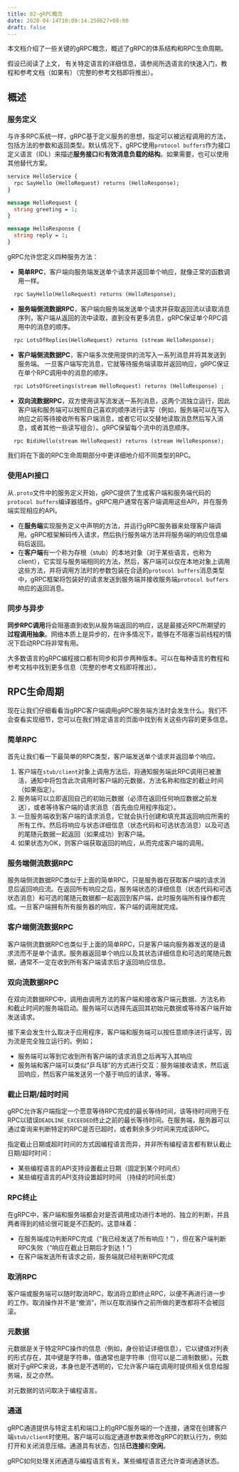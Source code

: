```yaml
---
title: 02-gRPC概念
date: 2020-04-14T10:09:14.258627+08:00
draft: false
---
```


本文档介绍了一些关键的gRPC概念，概述了gRPC的体系结构和RPC生命周期。

假设已阅读了上文， 有关特定语言的详细信息，请参阅所选语言的快速入门，教程和参考文档（如果有）（完整的参考文档即将推出）。

## 概述

### 服务定义

与许多RPC系统一样，gRPC基于定义服务的思想，指定可以被远程调用的方法，包括方法的参数和返回类型。默认情况下，gRPC使用`protocol buffers`作为接口定义语言（IDL）来描述**服务接口**和**有效消息负载的结构**。如果需要，也可以使用其他替代方案。

```protobuf
service HelloService {
  rpc SayHello (HelloRequest) returns (HelloResponse);
}

message HelloRequest {
  string greeting = 1;
}

message HelloResponse {
  string reply = 1;
}
```

gRPC允许您定义四种服务方法：

- **简单RPC**，客户端向服务端发送单个请求并返回单个响应，就像正常的函数调用一样。

```protobuf
  rpc SayHello(HelloRequest) returns (HelloResponse);
  ```

- **服务端侧流数据RPC**，客户端向服务端发送单个请求并获取返回流以读取消息序列，客户端从返回的流中读取，直到没有更多消息，gRPC保证单个RPC调用中的消息的顺序。

```protobuf
  rpc LotsOfReplies(HelloRequest) returns (stream HelloResponse);
```

- **客户端侧流数据PC**，客户端多次使用提供的流写入一系列消息并将其发送到服务端。 一旦客户端写完消息，它就等待服务端读取并返回响应，gRPC保证在单个RPC调用中的消息的顺序。

```protobuf
  rpc LotsOfGreetings(stream HelloRequest) returns (HelloResponse) ;
```

- **双向流数据RPC**，双方使用读写流发送一系列消息，这两个流独立运行，因此客户端和服务端可以按照自己喜欢的顺序进行读写（例如，服务端可以在写入响应之前等待接收所有客户端消息，或者它可以交替地读取消息然后写入消息，或者其他一些读写组合）。gRPC保留每个流中的消息顺序。

```protobuf
  rpc BidiHello(stream HelloRequest) returns (stream HelloResponse);
```

我们将在下面的RPC生命周期部分中更详细地介绍不同类型的RPC。

### 使用API接口

从`.proto`文件中的服务定义开始，gRPC提供了生成客户端和服务端代码的`protocol buffers`编译器插件。gRPC用户通常在客户端调用这些API，并在服务端实现相应的API。

- 在**服务端**实现服务定义中声明的方法，并运行gRPC服务器来处理客户端调用。gRPC框架解码传入请求，然后执行服务端方法并将服务端的响应信息编码后返回。
- 在**客户端**有一个称为存根（stub）的本地对象（对于某些语言，也称为client），它实现与服务端相同的方法，然后，客户端可以仅在本地对象上调用这些方法，并将调用方法时的参数包装在合适的`protocol buffers`消息类型中，gRPC框架将包装好的请求发送到服务端并接收服务端`protocol buffers`响应的返回消息。

### 同步与异步

**同步RPC调用**将会阻塞直到收到从服务端返回的响应，这是最接近RPC所期望的**过程调用抽象**。网络本质上是异步的，在许多情况下，能够在不阻塞当前线程的情况下启动RPC将非常有用。

大多数语言的gRPC编程接口都有同步和异步两种版本。可以在每种语言的教程和参考文档中找到更多信息（完整的参考文档即将推出）。

## RPC生命周期

现在让我们仔细看看当gRPC客户端调用gRPC服务端方法时会发生什么。我们不会查看实现细节，您可以在我们特定语言的页面中找到有关这些内容的更多信息。

### 简单RPC

首先让我们看一下最简单的RPC类型，客户端发送单个请求并返回单个响应。

1. 客户端在`stub/client`对象上调用方法后，将通知服务端此RPC调用已被激活，通知中将包含此次调用时客户端的元数据，方法名称和指定的截止时间（如果指定）。
2. 服务端可以立即返回自己的初始元数据（必须在返回任何响应数据之前发送），或者等待客户端的请求消息（首先由应用程序指定）。
3. 一旦服务端收到客户端的请求消息，它就会执行创建和填充其返回响应所需的所有工作。然后将响应与状态详细信息（状态代码和可选状态消息）以及可选的尾随元数据一起返回（如果成功）到客户端。
4. 如果状态为OK，则客户端获取返回的响应，从而完成客户端的调用。

### 服务端侧流数据RPC

服务端侧流数据RPC类似于上面的简单RPC，只是服务器在获取客户端的请求消息后返回响应流。在返回所有响应之后，服务端状态的详细信息（状态代码和可选状态消息）和可选的尾随元数据都一起返回到客户端，此时服务端所有操作都完成。一旦客户端拥有所有服务器的响应，客户端的调用就完成。

### 客户端侧流数据RPC

客户端侧流数据RPC也类似于上面的简单RPC，只是客户端向服务器发送的是请求流而不是单个请求。服务器返回单个响应以及其状态详细信息和可选的尾随元数据，通常不一定在收到所有客户端请求后才返回响应信息。

### 双向流数据RPC

在双向流数据RPC中，调用由调用方法的客户端和接收客户端元数据、方法名称和截止时间的服务端启动。服务端可以选择先返回其初始元数据或等待客户端开始发送请求。

接下来会发生什么取决于应用程序，客户端和服务端可以按任意顺序进行读写，因为流是完全独立运行的。例如；

- 服务端可以等到它收到所有客户端的请求消息之后再写入其响应
- 服务端和客户端可以类似“乒乓球”的方式进行交互：服务端接收请求，然后返回响应，然后客户端发送另一个基于响应的请求，等等。

### 截止日期/超时时间

gRPC允许客户端指定一个愿意等待RPC完成的最长等待时间，该等待时间用于在RPC以错误`DEADLINE_EXCEEDED`终止之前的最长等待时间。在服务端，服务器可以通过查询来判断特定的RPC是否已超时，或者剩余多少时间来完成该RPC。

指定截止日期或超时时间的方式因编程语言而异，并非所有编程语言都有默认截止日期/超时时间：

- 某些编程语言的API支持设置截止日期（固定到某个时间点）
- 某些编程语言的API支持设置超时时间 （持续的时间长度）

### RPC终止

在gRPC中，客户端和服务端都会对是否调用成功进行本地的、独立的判断，并且两者得到的结论很可能是不匹配的。这意味着：

- 在服务端成功判断RPC完成（“我已经发送了所有响应！”），但在客户端判断RPC失败（“响应在截止日期后才到达！”）
- 在客户端发送所有请求之前，服务端就已经判断RPC完成

### 取消RPC

客户端或服务端可以随时取消RPC，取消将立即终止RPC，以便不再进行进一步的工作。取消操作并不是“撤消”，所以在取消操作之前所做的更改都将不会被回滚。

### 元数据

元数据是关于特定RPC操作的信息（例如，身份验证详细信息），它以键值对列表的形式存在，其中键是字符串，值通常也是字符串（但可以是二进制数据）。元数据对于gRPC来说，本身也是不透明的，它允许客户端在调用时提供相关信息给服务端，反之亦然。

对元数据的访问取决于编程语言。

### 通道

gRPC通道提供与特定主机和端口上的gRPC服务端的一个连接，通常在创建客户端`stub/client`时使用。客户端可以指定通道参数来修改gRPC的默认行为，例如打开和关闭消息压缩。通道具有状态，包括**已连接**和**空闲**。

gRPC如何处理关闭通道与编程语言有关。某些编程语言还允许查询通道状态。
